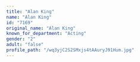 ```yaml
---
title: "Alan King"
name: "Alan King"
id: "7169"
original_name: "Alan King"
known_for_department: "Acting"
gender: "2"
adult: "false"
profile_path: "/wq3yjC2S2SMxjs4tAAuryJ91Hum.jpg"
---
```

